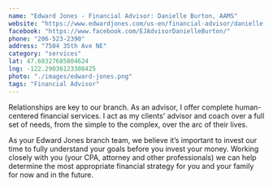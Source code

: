 ```yaml
---
name: "Edward Jones - Financial Advisor: Danielle Burton, AAMS"
website: "https://www.edwardjones.com/us-en/financial-advisor/danielle-burton"
facebook: "https://www.facebook.com/EJAdvisorDanielleBurton/"
phone: "206-523-2390"
address: "7504 35th Ave NE"
category: "services"
lat: 47.68327685804624
lng: -122.29036123308425
photo: "./images/edward-jones.png"
tags: "Financial Advisor"
---
```


Relationships are key to our branch. As an advisor, I offer complete human-centered financial services. I act as my clients' advisor and coach over a full set of needs, from the simple to the complex, over the arc of their lives.

As your Edward Jones branch team, we believe it’s important to invest our time to fully understand your goals before you invest your money. Working closely with you (your CPA, attorney and other professionals) we can help determine the most appropriate financial strategy for you and your family for now and in the future.